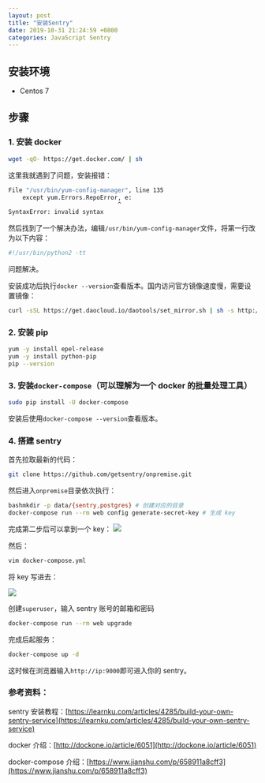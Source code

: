 ```yaml
---
layout: post
title: "安装Sentry"
date: 2019-10-31 21:24:59 +0800
categories: JavaScript Sentry
---
```


## 安装环境

- Centos 7

## 步骤

### 1. 安装 docker

```bash
wget -qO- https://get.docker.com/ | sh
```

这里我就遇到了问题，安装报错：

```bash
File "/usr/bin/yum-config-manager", line 135
    except yum.Errors.RepoError, e:
                               ^
SyntaxError: invalid syntax
```

然后找到了一个解决办法，编辑`/usr/bin/yum-config-manager`文件，将第一行改为以下内容：

```bash
#!/usr/bin/python2 -tt
```

问题解决。

安装成功后执行`docker --version`查看版本。国内访问官方镜像速度慢，需要设置镜像：

```bash
curl -sSL https://get.daocloud.io/daotools/set_mirror.sh | sh -s http://4031ebb7.m.daocloud.io
```

### 2. 安装 pip

```bash
yum -y install epel-release
yum -y install python-pip
pip --version
```

### 3. 安装`docker-compose`（可以理解为一个 docker 的批量处理工具）

```bash
sudo pip install -U docker-compose
```

安装后使用`docker-compose --version`查看版本。

### 4. 搭建 sentry

首先拉取最新的代码：

```bash
git clone https://github.com/getsentry/onpremise.git
```

然后进入`onpremise`目录依次执行：

```bash
bashmkdir -p data/{sentry,postgres} # 创建对应的目录
docker-compose run --rm web config generate-secret-key # 生成 key
```

完成第二步后可以拿到一个 key：
![](https://www.notion.so/a43b999295894e02b90b68dabfd5ef90#e1f16d643e414b9bb24a8ce7a934780b)

然后：

```bash
vim docker-compose.yml
```

将 key 写进去：

![](https://www.notion.so/a43b999295894e02b90b68dabfd5ef90#8fa861688233461591339e5601c1d489)

创建`superuser`，输入 sentry 账号的邮箱和密码

```bash
docker-compose run --rm web upgrade
```

完成后起服务：

```bash
docker-compose up -d
```

这时候在浏览器输入`http://ip:9000`即可进入你的 sentry。

### 参考资料：

sentry 安装教程：[https://learnku.com/articles/4285/build-your-own-sentry-service](https://learnku.com/articles/4285/build-your-own-sentry-service)

docker 介绍：[http://dockone.io/article/6051](http://dockone.io/article/6051)

docker-compose 介绍：[https://www.jianshu.com/p/658911a8cff3](https://www.jianshu.com/p/658911a8cff3)
